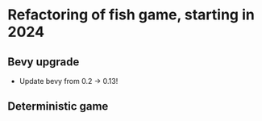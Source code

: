 # Refactoring of fish game, starting in 2024

## Bevy upgrade

* Update bevy from 0.2 -> 0.13!

## Deterministic game
